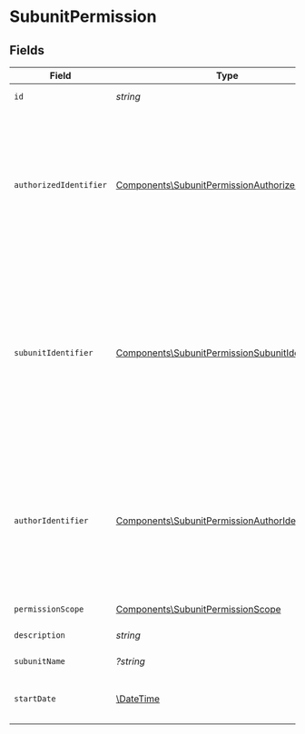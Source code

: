 # SubunitPermission


## Fields

| Field                                                                                                                                                                                                             | Type                                                                                                                                                                                                              | Required                                                                                                                                                                                                          | Description                                                                                                                                                                                                       |
| ----------------------------------------------------------------------------------------------------------------------------------------------------------------------------------------------------------------- | ----------------------------------------------------------------------------------------------------------------------------------------------------------------------------------------------------------------- | ----------------------------------------------------------------------------------------------------------------------------------------------------------------------------------------------------------------- | ----------------------------------------------------------------------------------------------------------------------------------------------------------------------------------------------------------------- |
| `id`                                                                                                                                                                                                              | *string*                                                                                                                                                                                                          | :heavy_check_mark:                                                                                                                                                                                                | Identyfikator uprawnienia.                                                                                                                                                                                        |
| `authorizedIdentifier`                                                                                                                                                                                            | [Components\SubunitPermissionAuthorizedIdentifier](../../Models/Components/SubunitPermissionAuthorizedIdentifier.md)                                                                                              | :heavy_check_mark:                                                                                                                                                                                                | Identyfikator uprawnionego.<br/>\| Type \| Value \|<br/>\| --- \| --- \|<br/>\| Nip \| 10 cyfrowy numer NIP \|<br/>\| Pesel \| 11 cyfrowy numer PESEL \|<br/>\| Fingerprint \| Odcisk palca certyfikatu \|        |
| `subunitIdentifier`                                                                                                                                                                                               | [Components\SubunitPermissionSubunitIdentifier](../../Models/Components/SubunitPermissionSubunitIdentifier.md)                                                                                                    | :heavy_check_mark:                                                                                                                                                                                                | Identyfikator jednostki lub podmiotu podrzędnego.<br/>\| Type \| Value \|<br/>\| --- \| --- \|<br/>\| InternalId \| Dwuczłonowy identyfikator składający się z numeru NIP i 5 cyfr: `{nip}-{5_cyfr}` \|<br/>\| Nip \| 10 cyfrowy numer NIP \| |
| `authorIdentifier`                                                                                                                                                                                                | [Components\SubunitPermissionAuthorIdentifier](../../Models/Components/SubunitPermissionAuthorIdentifier.md)                                                                                                      | :heavy_check_mark:                                                                                                                                                                                                | Identyfikator uprawniającego.<br/>\| Type \| Value \|<br/>\| --- \| --- \|<br/>\| Nip \| 10 cyfrowy numer NIP \|<br/>\| Pesel \| 11 cyfrowy numer PESEL \|<br/>\| Fingerprint \| Odcisk palca certyfikatu \|      |
| `permissionScope`                                                                                                                                                                                                 | [Components\SubunitPermissionScope](../../Models/Components/SubunitPermissionScope.md)                                                                                                                            | :heavy_check_mark:                                                                                                                                                                                                | Rodzaj uprawnienia.                                                                                                                                                                                               |
| `description`                                                                                                                                                                                                     | *string*                                                                                                                                                                                                          | :heavy_check_mark:                                                                                                                                                                                                | Opis uprawnienia.                                                                                                                                                                                                 |
| `subunitName`                                                                                                                                                                                                     | *?string*                                                                                                                                                                                                         | :heavy_minus_sign:                                                                                                                                                                                                | Nazwa jednostki podrzędnej.                                                                                                                                                                                       |
| `startDate`                                                                                                                                                                                                       | [\DateTime](https://www.php.net/manual/en/class.datetime.php)                                                                                                                                                     | :heavy_check_mark:                                                                                                                                                                                                | Data rozpoczęcia obowiązywania uprawnienia.                                                                                                                                                                       |
